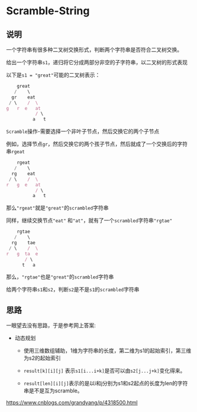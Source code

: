 # Scramble-String

## 说明

一个字符串有很多种二叉树交换形式，判断两个字符串是否符合二叉树交换。

给出一个字符串`s1`，递归将它分成两部分非空的子字符串，以二叉树的形式表现

以下是`s1 = "great"`可能的二叉树表示：

```js
    great
   /    \
  gr    eat
 / \    /  \
g   r  e   at
           / \
          a   t
```

`Scramble`操作-需要选择一个非叶子节点，然后交换它的两个子节点

例如，选择节点`gr`，然后交换它的两个孩子节点，然后就成了一个交换后的字符串`rgeat`

```js
    rgeat
   /    \
  rg    eat
 / \    /  \
r   g  e   at
           / \
          a   t
```

那么`"rgeat"`就是`"great"`的`scrambled`字符串

同样，继续交换节点`"eat"` 和`"at"`，就有了一个`scrambled`字符串`"rgtae"`

```js
    rgtae
   /    \
  rg    tae
 / \    /  \
r   g  ta  e
       / \
      t   a
```

那么，`"rgtae"`也是`"great"`的`scrambled`字符串

给两个字符串`s1`和`s2`，判断`s2`是不是`s1`的`scrambled`字符串

## 思路

一眼望去没有思路，于是参考网上答案:

- 动态规划

	* 使用三维数组辅助，1维为字符串的长度，第二维为s1的起始索引，第三维为s2的起始索引
	
	* `result[k][i][j]` 表示`s1[i...i+k]`是否可以由`s2[j...j+k]`变化得来。
	
    * `result[len][i][j]`表示的是以i和j分别为s1和s2起点的长度为len的字符串是不是互为scramble。
    
https://www.cnblogs.com/grandyang/p/4318500.html